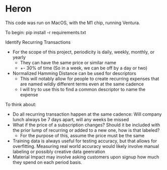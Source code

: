 # Heron

This code was run on MacOS, with the M1 chip, running Ventura.

To begin:
pip install -r requirements.txt

Identify Recurring Transactions 
- For the scope of this project, periodicity is daily, weekly, monthly, or yearly
  - They can have the same price or similar name
  - +- 30% of time (So in a week, we can be off by a day or two)
- Normalized Hamming Distance can be used for descriptors
  - This will notably allow for people to create recurring expenses that are named wildly different terms even at the same cadence
  - I will try to use this to find a common descriptor to name the expense

To think about:
- Do all recurring transaction happen at the same cadence: Will company lunch always be 7 days apart, will any weeks be missed
- What if the price of a subscription changes? Should it be included with the prior lump of recurring or added to a new one, how is that labeled?
  - For the purpose of this, assume the price must be the same
- Training data is always useful for testing accuracy, but that allows for overfitting. Measuring real world accuracy would likely involve manual labeling or possibly creative data geenration
- Material Impact may involve asking customers upon signup how much they spend on each period basis. 